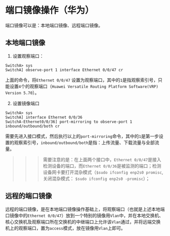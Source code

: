 # 端口镜像操作（华为）

端口镜像可以是：本地端口镜像、远程端口镜像。

## 本地端口镜像

1. 设置观察端口： 

```console
SwitchA> sys
SwitchA] observe-port 1 interface Ethernet 0/0/47 cr
```

上面的命令，将`Ethernet 0/0/47` 设置为观察端口，其中的`1`是指观察索引号，只能设置`4`个的观察端口（`Huawei Versatile Routing Platform Software(VRP) Version 5.70`）。

2. 设置镜像端口


```console
SwitchA> sys
SwitchA] interface Ethernet 0/0/36
SwitchA-Ethernet0/0/36] port-mirroring to observe-port 1 inbound/outbound/both cr
```

需要先进入接口模式，然后执行以上的`port-mirroring`命令，其中的`1`是第一步设置的观察索引号，`inbound/outbound/both`是指：上传流量、下载流量与全部流量。

>>> 需要注意的是：在上面两个接口中，`Ethernet 0/0/47`是接入检测设备的端口，而`Ethernet 0/0/36`是被监测的端口；检测设备网卡要打开混杂模式（`$sudo ifconfig enp2s0 promisc`, 关闭混杂模式： `$sudo ifconfig enp2s0 -promisc`）；

## 远程的端口镜像

远程的端口镜像，是在本地端口镜像操作基础上，将观察端口（也就是上述本地端口镜像中的`Ethernet 0/0/47`）放到一个特别的镜像用`Vlan`中，并在本地交换机、核心交换机及观察端口所在交换机的中继端口上允许该`Vlan`通过，并将远端交换机上的观察端口，置为`access`模式，放在镜像用`Vlan`上即可。
